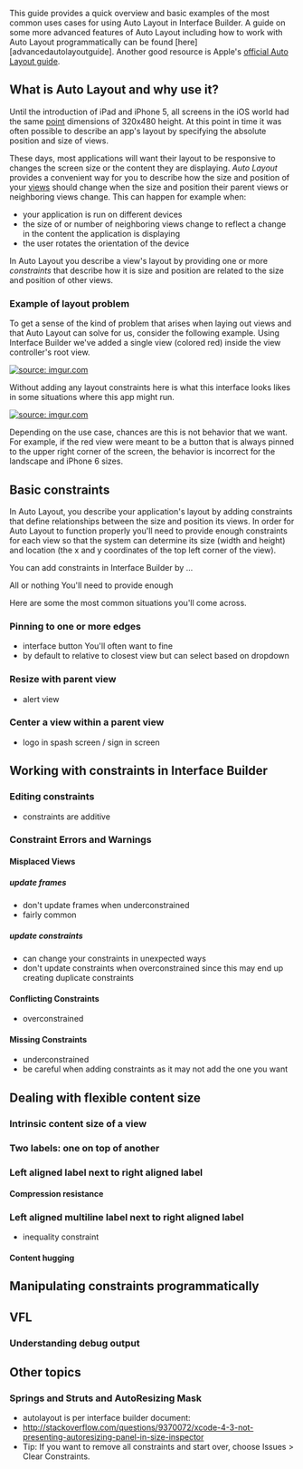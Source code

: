 This guide provides a quick overview and basic examples of the most
common uses cases for using Auto Layout in Interface Builder.  A guide
on some more advanced features of Auto Layout including how to work with
Auto Layout programmatically can be found
[here][advancedautolayoutguide].  Another good resource is Apple's
[official Auto Layout guide][appleautolayoutguide].

<!--- TODO: insert link to advanced guide here -->

## What is Auto Layout and why use it?
Until the introduction of iPad and iPhone 5, all screens in the iOS
world had the same [point][pointsvspixels] dimensions of 320x480 height.
At this point in time it was often possible to describe an app's layout
by specifying the absolute position and size of views.

These days, most applications will want their layout to be responsive to
changes the screen size or the content they are displaying.  _Auto Layout_
provides a convenient way for you to describe how the size and position
of your [views][viewsguide] should change when the size and position
their parent views or neighboring views change.  This can happen for
example when:

* your application is run on different devices
* the size of or number of neighboring views change to reflect a change
  in the content the application is displaying
* the user rotates the orientation of the device

In Auto Layout you describe a view's layout by providing one or more
_constraints_ that describe how it is size and position are related to
the size and position of other views.

[appleautolayoutguide]: https://developer.apple.com/library/ios/documentation/UserExperience/Conceptual/AutolayoutPG/Introduction/Introduction.html
[viewsguide]: https://developer.apple.com/library/ios/documentation/WindowsViews/Conceptual/ViewPG_iPhoneOS/Introduction/Introduction.html
[pointsvspixels]: https://developer.apple.com/library/ios/documentation/2DDrawing/Conceptual/DrawingPrintingiOS/GraphicsDrawingOverview/GraphicsDrawingOverview.html#//apple_ref/doc/uid/TP40010156-CH14-SW7

### Example of layout problem
To get a sense of the kind of problem that arises when laying out views
and that Auto Layout can solve for us, consider the following example.
Using Interface Builder we've added a single view (colored red) inside
the view controller's root view.

<a href="http://imgur.com/ZAuzNug"><img src="http://i.imgur.com/ZAuzNug.png" title="source: imgur.com" /></a>

Without adding any layout constraints here is what this interface looks
likes in some situations where this app might run.

<a href="http://imgur.com/0WwqszZ"><img src="http://i.imgur.com/0WwqszZ.png" title="source: imgur.com" /></a>

Depending on the use case, chances are this is not behavior that we
want.  For example, if the red view were meant to be a button that is
always pinned to the upper right corner of the screen, the behavior is
incorrect for the landscape and iPhone 6 sizes.

## Basic constraints
In Auto Layout, you describe your application's layout by adding
constraints that define relationships between the size and position its
views.  In order for Auto Layout to function properly you'll need to
provide enough constraints for each view so that the system can
determine its size (width and height) and location (the x and y
coordinates of the top left corner of the view).

You can add constraints in Interface Builder by ...

<!--- TODO: show how to add constraints in interface builder -->

All or nothing
You'll need to provide enough

Here are some the most common situations you'll come across.

### Pinning to one or more edges
- interface button
You'll often want to fine
- by default to relative to closest view but can select based on
  dropdown

### Resize with parent view
- alert view

### Center a view within a parent view
- logo in spash screen / sign in screen

## Working with constraints in Interface Builder

### Editing constraints
- constraints are additive

### Constraint Errors and Warnings

#### Misplaced Views
##### update frames
  - don't update frames when underconstrained
  - fairly common

##### update constraints
   - can change your constraints in unexpected ways
   - don't update constraints when overconstrained since this may end up
  creating duplicate constraints

#### Conflicting Constraints
- overconstrained

#### Missing Constraints
- underconstrained
- be careful when adding constraints as it may not add the one you want

## Dealing with flexible content size

### Intrinsic content size of a view

### Two labels: one on top of another

### Left aligned label next to right aligned label
#### Compression resistance

### Left aligned multiline label next to right aligned label
- inequality constraint
#### Content hugging

## Manipulating constraints programmatically
## VFL

### Understanding debug output

## Other topics
### Springs and Struts and AutoResizing Mask

- autolayout is per interface builder document:
- http://stackoverflow.com/questions/9370072/xcode-4-3-not-presenting-autoresizing-panel-in-size-inspector
- Tip: If you want to remove all constraints and start over, choose Issues > Clear Constraints.

